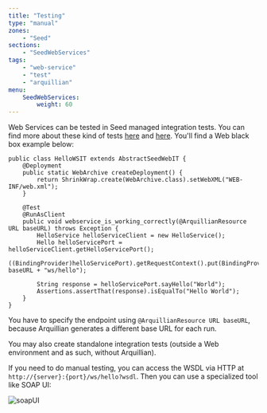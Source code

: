 ```yaml
---
title: "Testing"
type: "manual"
zones:
    - "Seed"
sections:
    - "SeedWebServices"
tags:
    - "web-service"
    - "test"
    - "arquillian"
menu:
    SeedWebServices:
        weight: 60
---
```


Web Services can be tested in Seed managed integration tests. You can find more about these kind of tests 
[here](../../testing/integration) and [here](../../testing/integration-web). You'll find a Web black box example below:

```
public class HelloWSIT extends AbstractSeedWebIT {
    @Deployment
    public static WebArchive createDeployment() {
        return ShrinkWrap.create(WebArchive.class).setWebXML("WEB-INF/web.xml");
    }

    @Test
    @RunAsClient
    public void webservice_is_working_correctly(@ArquillianResource URL baseURL) throws Exception {
        HelloService helloServiceClient = new HelloService();
        Hello helloServicePort = helloServiceClient.getHelloServicePort();
        ((BindingProvider)helloServicePort).getRequestContext().put(BindingProvider.ENDPOINT_ADDRESS_PROPERTY, baseURL + "ws/hello");
        
        String response = helloServicePort.sayHello("World");
        Assertions.assertThat(response).isEqualTo("Hello World");
    }
}
```

You have to specify the endpoint using `@ArquillianResource URL baseURL`, because Arquillian generates
a different base URL for each run.

You may also create standalone integration tests (outside a Web environment and as such, without Arquillian).

If you need to do manual testing, you can access the WSDL via HTTP at `http://{server}:{port}/ws/hello?wsdl`. Then you 
can use a specialized tool like SOAP UI:

![soapUI](/img/seed/ws/soapUI.png)

